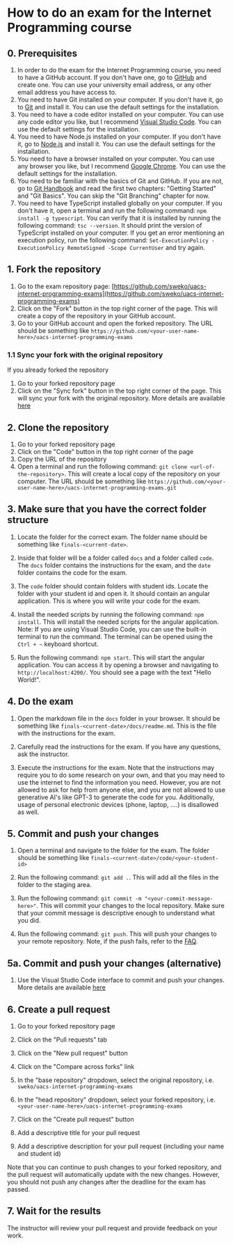 # How to do an exam for the Internet Programming course

## 0. Prerequisites

1. In order to do the exam for the Internet Programming course, you need to have a GitHub account. If you don't have one, go to [GitHub](https://github.com/) and create one. You can use your university email address, or any other email address you have access to.
2. You need to have Git installed on your computer. If you don't have it, go to [Git](https://git-scm.com/) and install it. You can use the default settings for the installation.
3. You need to have a code editor installed on your computer. You can use any code editor you like, but I recommend [Visual Studio Code](https://code.visualstudio.com/). You can use the default settings for the installation.
4. You need to have Node.js installed on your computer. If you don't have it, go to [Node.js](https://nodejs.org/en/) and install it. You can use the default settings for the installation.
5. You need to have a browser installed on your computer. You can use any browser you like, but I recommend [Google Chrome](https://www.google.com/chrome/). You can use the default settings for the installation.
6. You need to be familiar with the basics of Git and GitHub. If you are not, go to [Git Handbook](https://guides.github.com/introduction/git-handbook/) and read the first two chapters: "Getting Started" and "Git Basics". You can skip the "Git Branching" chapter for now.
7. You need to have TypeScript installed globally on your computer. If you don't have it, open a terminal and run the following command: `npm install -g typescript`. You can verify that it is installed by running the following command: `tsc --version`. It should print the version of TypeScript installed on your computer. If you get an error mentioning an execution policy, run the following command: `Set-ExecutionPolicy -ExecutionPolicy RemoteSigned -Scope CurrentUser` and try again.



## 1. Fork the repository

1. Go to the exam repository page: [https://github.com/sweko/uacs-internet-programming-exams](https://github.com/sweko/uacs-internet-programming-exams)
2. Click on the "Fork" button in the top right corner of the page. This will create a copy of the repository in your GitHub account.
3. Go to your GitHub account and open the forked repository. The URL should be something like `https://github.com/<your-user-name-here>/uacs-internet-programming-exams`


### 1.1 Sync your fork with the original repository

If you already forked the repository 

1. Go to your forked repository page
2. Click on the "Sync fork" button in the top right corner of the page. This will sync your fork with the original repository. More details are available [here](https://docs.github.com/en/pull-requests/collaborating-with-pull-requests/working-with-forks/syncing-a-fork)

## 2. Clone the repository

1. Go to your forked repository page
2. Click on the "Code" button in the top right corner of the page
3. Copy the URL of the repository
4. Open a terminal and run the following command: `git clone <url-of-the-repository>`. This will create a local copy of the repository on your computer. The URL should be something like `https://github.com/<your-user-name-here>/uacs-internet-programming-exams.git`

## 3. Make sure that you have the correct folder structure

1. Locate the folder for the correct exam. The folder name should be something like `finals-<current-date>`.

2. Inside that folder will be a folder called `docs`  and a folder called `code`. The `docs` folder contains the instructions for the exam, and the `date` folder contains the code for the exam.

3. The `code` folder should contain folders with student ids. Locate the folder with your student id and open it. It should contain an angular application. This is where you will write your code for the exam.

4. Install the needed scripts by running the following command: `npm install`. This will install the needed scripts for the angular application. Note: If you are using Visual Studio Code, you can use the built-in terminal to run the command. The terminal can be opened using the `Ctrl + ~` keyboard shortcut.

5. Run the following command: `npm start`. This will start the angular application. You can access it by opening a browser and navigating to `http://localhost:4200/`. You should see a page with the text "Hello World!".


## 4. Do the exam

1. Open the markdown file in the `docs` folder in your browser. It should be something like `finals-<current-date>/docs/readme.md`. This is the file with the instructions for the exam.

2. Carefully read the instructions for the exam. If you have any questions, ask the instructor.

3. Execute the instructions for the exam. Note that the instructions may require you to do some research on your own, and that you may need to use the internet to find the information you need. However, you are not allowed to ask for help from anyone else, and you are not allowed to use generative AI's like GPT-3 to generate the code for you. Additionally, usage of personal electronic devices (phone, laptop, ....) is disallowed as well.

## 5. Commit and push your changes

1. Open a terminal and navigate to the folder for the exam. The folder should be something like `finals-<current-date>/code/<your-student-id>`

2. Run the following command: `git add .`. This will add all the files in the folder to the staging area.

3. Run the following command: `git commit -m "<your-commit-message-here>"`. This will commit your changes to the local repository. Make sure that your commit message is descriptive enough to understand what you did.

4. Run the following command: `git push`. This will push your changes to your remote repository. Note, if the push fails, refer to the [FAQ](https://github.com/sweko/uacs-internet-programming-exams/blob/main/faq.md).

## 5a. Commit and push your changes (alternative)

1. Use the Visual Studio Code interface to commit and push your changes. More details are available [here](https://code.visualstudio.com/docs/sourcecontrol/intro-to-git)

## 6. Create a pull request

1. Go to your forked repository page

2. Click on the "Pull requests" tab

3. Click on the "New pull request" button

4. Click on the "Compare across forks" link

5. In the "base repository" dropdown, select the original repository, i.e. `sweko/uacs-internet-programming-exams`

6. In the "head repository" dropdown, select your forked repository, i.e. `<your-user-name-here>/uacs-internet-programming-exams`

7. Click on the "Create pull request" button

8. Add a descriptive title for your pull request

9. Add a descriptive description for your pull request (including your name and student id)

Note that you can continue to push changes to your forked repository, and the pull request will automatically update with the new changes. However, you should not push any changes after the deadline for the exam has passed.

## 7. Wait for the results

The instructor will review your pull request and provide feedback on your work.



